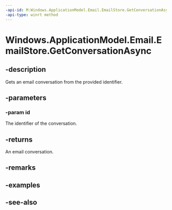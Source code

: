 ----api-id: M:Windows.ApplicationModel.Email.EmailStore.GetConversationAsync(System.String)
-api-type: winrt method
---<!-- Method syntaxpublic Windows.Foundation.IAsyncOperation<Windows.ApplicationModel.Email.EmailConversation> GetConversationAsync(System.String id)--># Windows.ApplicationModel.Email.EmailStore.GetConversationAsync## -descriptionGets an email conversation from the provided identifier.## -parameters### -param idThe identifier of the conversation.## -returnsAn email conversation.## -remarks## -examples## -see-also
